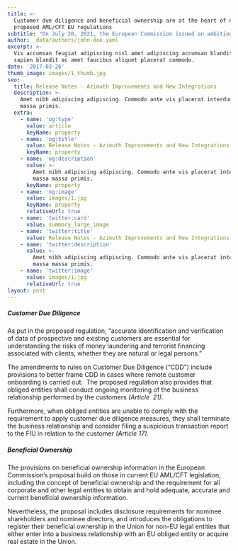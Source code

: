 ```yaml
---
title: >-
  Customer due diligence and beneficial ownership are at the heart of new
  proposed AML/CFT EU regulations
subtitle: "On July 20, 2021, the European Commission issued an ambitious package of legislative proposals to strengthen the EU's anti-money laundering and countering terrorism financing rules.\_ As part of the four legislative proposals, the package includes a proposed regulation on AML/CFT (2021/0239), containing directly-applicable rules, in the areas of customer due diligence and beneficial ownership which enhances requirements for financial services companies."
author: _data/authors/john-doe.yaml
excerpt: >-
  Vis accumsan feugiat adipiscing nisl amet adipiscing accumsan blandit accumsan
  sapien blandit ac amet faucibus aliquet placerat commodo.
date: '2017-03-26'
thumb_image: images/1_thumb.jpg
seo:
  title: Release Notes - Azimuth Improvements and New Integrations
  description: >-
    Amet nibh adipiscing adipiscing. Commodo ante vis placerat interdum massa
    massa primis.
  extra:
    - name: 'og:type'
      value: article
      keyName: property
    - name: 'og:title'
      value: Release Notes - Azimuth Improvements and New Integrations
      keyName: property
    - name: 'og:description'
      value: >-
        Amet nibh adipiscing adipiscing. Commodo ante vis placerat interdum
        massa massa primis.
      keyName: property
    - name: 'og:image'
      value: images/1.jpg
      keyName: property
      relativeUrl: true
    - name: 'twitter:card'
      value: summary_large_image
    - name: 'twitter:title'
      value: Release Notes - Azimuth Improvements and New Integrations
    - name: 'twitter:description'
      value: >-
        Amet nibh adipiscing adipiscing. Commodo ante vis placerat interdum
        massa massa primis.
    - name: 'twitter:image'
      value: images/1.jpg
      relativeUrl: true
layout: post
---
```

##### Customer Due Diligence

As put in the proposed regulation, “accurate identification and verification of data of prospective and existing customers are essential for understanding the risks of money laundering and terrorist financing associated with clients, whether they are natural or legal persons.”

The amendments to rules on Customer Due Diligence (“CDD”) include provisions to better frame CDD in cases where remote customer onboarding is carried out.  The proposed regulation also provides that obliged entities shall conduct ongoing monitoring of the business relationship performed by the customers *(Article  21)*.

Furthermore, when obliged entities are unable to comply with the requirement to apply customer due diligence measures, they shall terminate the business relationship and consider filing a suspicious transaction report to the FIU in relation to the customer *(Article 17).* 

##### Beneficial Ownership

The provisions on beneficial ownership information in the European Commission’s proposal build on those in current EU AML/CFT legislation, including the concept of beneficial ownership and the requirement for all corporate and other legal entities to obtain and hold adequate, accurate and current beneficial ownership information. 

Nevertheless, the proposal includes disclosure requirements for nominee shareholders and nominee directors, and introduces the obligations to register their beneficial ownership in the Union for non-EU legal entities that either enter into a business relationship with an EU obliged entity or acquire real estate in the Union.

